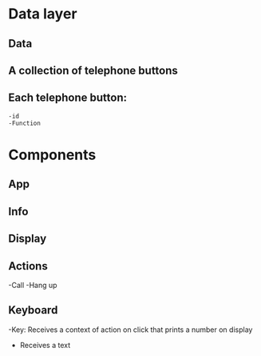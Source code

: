 # Data layer

## Data

## A collection of telephone buttons

## Each telephone button:

    -id
    -Function

# Components

## App

## Info

## Display

## Actions

-Call
-Hang up

## Keyboard

-Key: Receives a context of action on click that prints a number on display

- Receives a text
